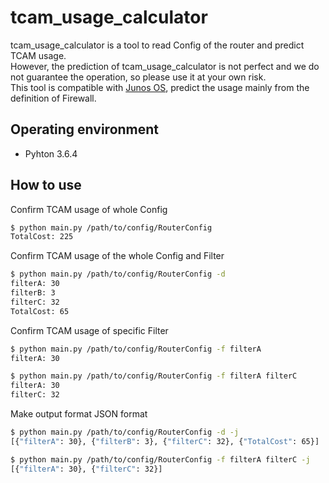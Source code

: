 # tcam_usage_calculator
tcam_usage_calculator is a tool to read Config of the router and predict TCAM usage.  
However, the prediction of tcam_usage_calculator is not perfect and we do not guarantee the operation, so please use it at your own risk.  
This tool is compatible with [Junos OS](https://www.juniper.net/jp/jp/products-services/nos/junos/), predict the usage mainly from the definition of Firewall.

## Operating environment
* Pyhton 3.6.4

## How to use
Confirm TCAM usage of whole Config
```bash
$ python main.py /path/to/config/RouterConfig
TotalCost: 225
```

Confirm TCAM usage of the whole Config and Filter
```bash
$ python main.py /path/to/config/RouterConfig -d
filterA: 30
filterB: 3
filterC: 32
TotalCost: 65
```

Confirm TCAM usage of specific Filter
```bash
$ python main.py /path/to/config/RouterConfig -f filterA
filterA: 30

$ python main.py /path/to/config/RouterConfig -f filterA filterC
filterA: 30
filterC: 32
```

Make output format JSON format
```bash
$ python main.py /path/to/config/RouterConfig -d -j
[{"filterA": 30}, {"filterB": 3}, {"filterC": 32}, {"TotalCost": 65}]

$ python main.py /path/to/config/RouterConfig -f filterA filterC -j
[{"filterA": 30}, {"filterC": 32}]
```
